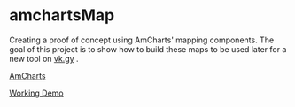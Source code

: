 # amchartsMap

Creating a proof of concept using AmCharts' mapping components. The goal of this project is to show how to build these maps to be used
later for a new tool on [vk.gy](https://vk.gy) .


[AmCharts](https://amcharts.com)

[Working Demo](http://occult-proposal.net/image-complex/maps/)
